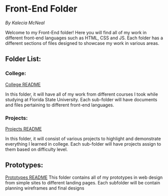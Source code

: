 # Front-End Folder
<em>By Kalecia McNeal</em>

Welcome to my Front-End folder! Here you will find all of my work in different front-end languages such as HTML, CSS and JS. Each folder has a different sections of files designed to showcase my work in various areas. 

## Folder List: 

### College: 
[College README](College/README.md "My College README")

In this folder, it will have all of my work from different courses I took while studying at Florida State University. Each sub-folder will have documents and files pertaining to different front-end languages.  

### Projects: 
[Projects README](Projects/README.md "My Projects README")

In this folder, it will consist of various projects to highlight and demonstrate everything I learned in college. Each sub-folder will have projects assign to them based on difficulty level. 

## Prototypes: 
[Prototypes README](Prototypes/README.md "My Prototypes README")
This folder contains all of my prototypes in web design from simple sites to different landing pages. Each subfolder will be contain planning wireframes and final designs